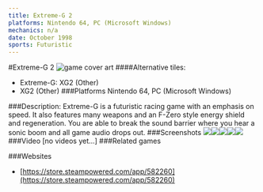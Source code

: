 ```yaml
---
title: Extreme-G 2
platforms: Nintendo 64, PC (Microsoft Windows)
mechanics: n/a
date: October 1998
sports: Futuristic
---
```

#Extreme-G 2
![game cover art](//images.igdb.com/igdb/image/upload/t_cover_big/qedx7zjcccfvo6jcm1kz.jpg "Logo Title Text 1")
####Alternative tiles:
* Extreme-G: XG2 (Other)
* XG2 (Other)
###Platforms
Nintendo 64, PC (Microsoft Windows)

###Description:
Extreme-G is a futuristic racing game with an emphasis on speed. It also features many weapons and an F-Zero style energy shield and regeneration. You are able to break the sound barrier where you hear a sonic boom and all game audio drops out.
###Screenshots
<a target="_blank" href="//images.igdb.com/igdb/image/upload/t_cover_big/q9vu7zuckyaxl3mpdzzy.jpg"><img src="//images.igdb.com/igdb/image/upload/t_thumb/q9vu7zuckyaxl3mpdzzy.jpg"/></a><a target="_blank" href="//images.igdb.com/igdb/image/upload/t_cover_big/e5nhrq13qbb3dx23w7m1.jpg"><img src="//images.igdb.com/igdb/image/upload/t_thumb/e5nhrq13qbb3dx23w7m1.jpg"/></a><a target="_blank" href="//images.igdb.com/igdb/image/upload/t_cover_big/a5koeqcqts2759yqczb6.jpg"><img src="//images.igdb.com/igdb/image/upload/t_thumb/a5koeqcqts2759yqczb6.jpg"/></a><a target="_blank" href="//images.igdb.com/igdb/image/upload/t_cover_big/tbunbxxbjochwexyv646.jpg"><img src="//images.igdb.com/igdb/image/upload/t_thumb/tbunbxxbjochwexyv646.jpg"/></a><a target="_blank" href="//images.igdb.com/igdb/image/upload/t_cover_big/feyfg976fg7ikqy83i0z.jpg"><img src="//images.igdb.com/igdb/image/upload/t_thumb/feyfg976fg7ikqy83i0z.jpg"/></a>
###Video
[no videos yet...]
###Related games

###Websites
* [https://store.steampowered.com/app/582260](https://store.steampowered.com/app/582260)
